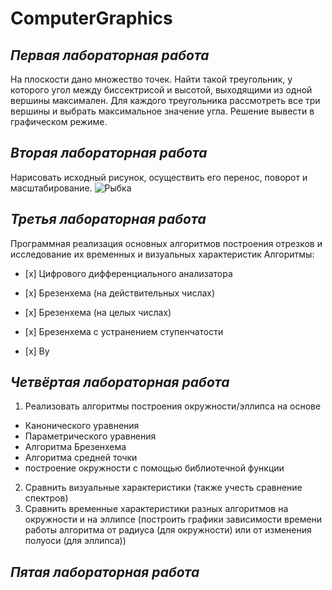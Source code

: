 # ComputerGraphics

## *Первая лабораторная работа*
На плоскости дано множество точек. Найти такой треугольник, у которого угол между биссектрисой и высотой, выходящими из одной вершины максимален.
Для каждого треугольника рассмотреть все три вершины и выбрать максимальное значение угла.
Решение вывести в графическом режиме.


## *Вторая лабораторная работа*
Нарисовать исходный рисунок, осуществить его перенос, поворот и масштабирование.
![Рыбка](https://user-images.githubusercontent.com/54107546/85201369-735f7480-b307-11ea-85f2-b97f5d11644e.jpg)


## *Третья лабораторная работа*
Программная реализация основных алгоритмов построения отрезков и исследование их временных и визуальных характеристик
Алгоритмы: 
<ul><li>[x] Цифрового дифференциального анализатора</li></ul>
<ul><li>[x] Брезенхема (на действительных числах)</li></ul>
<ul><li>[x] Брезенхема (на целых числах)</li></ul>
<ul><li>[x] Брезенхема с устранением ступенчатости</li></ul>
<ul><li>[x] Ву</li></ul>
  

## *Четвёртая лабораторная работа*
1.	Реализовать алгоритмы построения окружности/эллипса на основе 
- Канонического уравнения
- Параметрического уравнения
- Алгоритма Брезенхема 
- Алгоритма средней точки 
- построение окружности с помощью библиотечной функции 
2.	Сравнить визуальные характеристики (также учесть сравнение спектров)
3.	Сравнить временные характеристики разных алгоритмов на окружности и на эллипсе (построить графики зависимости времени работы алгоритма от радиуса (для окружности) или от изменения полуоси (для эллипса))



## *Пятая лабораторная работа*
